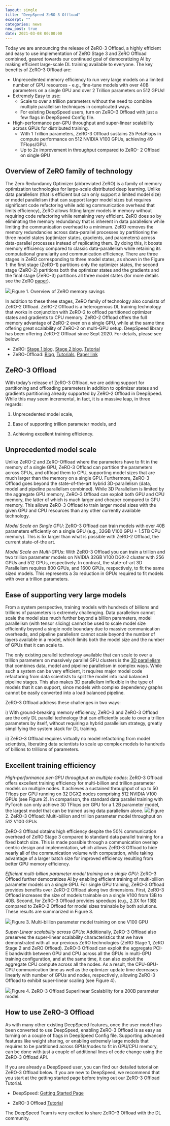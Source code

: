 ```yaml
---
layout: single
title: "DeepSpeed ZeRO-3 Offload"
excerpt: ""
categories: news
new_post: true
date: 2021-03-08 00:00:00
---
```

Today we are announcing the release of ZeRO-3 Offload, a highly efficient and easy to use implementation of ZeRO Stage 3 and ZeRO Offload combined, geared towards our continued goal of democratizing AI by making efficient large-scale DL training available to everyone.  The key benefits of ZeRO-3 Offload are:

* Unprecedented memory efficiency to run very large models on a limited number of GPU resources - e.g., fine-tune models with over 40B parameters on a single GPU and over 2 Trillion parameters on 512 GPUs!
* Extremely Easy to use:
    * Scale to over a trillion parameters without the need to combine multiple parallelism techniques in complicated ways.
    * For existing DeepSpeed users, turn on ZeRO-3 Offload with just a few flags in DeepSpeed Config file.
* High-performance per-GPU throughput and super-linear scalability across GPUs for distributed training.  
    * With 1 Trillion parameters, ZeRO-3 Offload sustains 25 PetaFlops in compute performance on 512 NVIDIA V100 GPUs, achieving 49 TFlops/GPU.
    * Up to 2x improvement in throughput compared to ZeRO- 2 Offload on single GPU


<h2> Overview of ZeRO family of technology </h2>

The Zero Redundancy Optimizer (abbreviated ZeRO) is a family of memory optimization technologies for large-scale distributed deep learning. Unlike data parallelism (that is efficient but can only support a limited model size) or model parallelism (that can support larger model sizes but requires significant code refactoring while adding communication overhead that limits efficiency), ZeRO allows fitting larger models in memory without requiring code refactoring while remaining very efficient. ZeRO does so by eliminating the memory redundancy that is inherent in data parallelism while limiting the communication overhead to a minimum. 
ZeRO removes the memory redundancies across data-parallel processes by partitioning the three model states (optimizer states, gradients, and parameters) across data-parallel processes instead of replicating them. By doing this, it boosts memory efficiency compared to classic data-parallelism while retaining its computational granularity and communication efficiency. 
There are three stages in ZeRO corresponding to three model states, as shown in the Figure 1: the first stage (ZeRO-1) partitions only the optimizer states, the second stage (ZeRO-2) partitions both the optimizer states and the gradients and the final stage (ZeRO-3) partitions all three model states (for more details see the ZeRO [paper](https://arxiv.org/abs/1910.02054v3)). 

<a href="/assets/images/zero3-offload-memory-overview.png">
<img src="/assets/images/zero3-offload-memory-overview.png">
</a>
Figure 1. Overview of ZeRO memory savings

In addition to these three stages, ZeRO family of technology also consists of ZeRO-2 Offload. ZeRO-2 Offload is a heterogenous DL training technology that works in conjunction with ZeRO-2 to offload partitioned optimizer states and gradients to CPU memory. ZeRO-2 Offload offers the full memory advantage of ZeRO-2 even on a single GPU, while at the same time offering great scalability of ZeRO-2 on multi-GPU setup.  DeepSpeed library has been offering ZeRO-2 Offload since Sept 2020. For details, please see below:

* ZeRO: [Stage 1 blog](https://www.microsoft.com/en-us/research/blog/zero-2-deepspeed-shattering-barriers-of-deep-learning-speed-scale/), [Stage 2 blog](https://www.microsoft.com/en-us/research/blog/zero-2-deepspeed-shattering-barriers-of-deep-learning-speed-scale/), [Tutorial](/tutorials/zero)
* ZeRO-Offload: [Blog](https://www.microsoft.com/en-us/research/blog/deepspeed-extreme-scale-model-training-for-everyone/#toc-heading-3), [Tutorials](/tutorials/zero-offload), [Paper link](https://arxiv.org/abs/2101.06840)

<h2>ZeRO-3 Offload</h2>
With today’s release of ZeRO-3 Offload, we are adding support for partitioning and offloading parameters in addition to optimizer states and gradients partitioning already supported by ZeRO-2 Offload in DeepSpeed. While this may seem incremental, in fact, it is a massive leap, in three regards: 

1. Unprecedented model scale, 

2. Ease of supporting trillion parameter models, and 

3. Achieving excellent training efficiency.


<h2>Unprecedented model scale</h2>
Unlike ZeRO-2 and ZeRO-Offload where the parameters have to fit in the memory of a single GPU, ZeRO-3 Offload can partition the parameters across GPUs, and offload them to CPU, supporting model sizes that are much larger than the memory on a single GPU. Furthermore, ZeRO-3 Offload goes beyond the state-of-the-art hybrid 3D-parallelism (data, model and pipeline parallelism combined). While 3D Parallelism is limited by the aggregate GPU memory, ZeRO-3 Offload can exploit both GPU and CPU memory, the latter of which is much larger and cheaper compared to GPU memory. This allows ZeRO-3 Offload to train larger model sizes with the given GPU and CPU resources than any other currently available technology.

<i>Model Scale on Single GPU</i>: ZeRO-3 Offload can train models with over 40B parameters efficiently on a single GPU (e.g., 32GB V100 GPU + 1.5TB CPU memory). This is 5x larger than what is possible with ZeRO-2 Offload, the current state-of-the art. 

<i>Model Scale on Multi-GPUs</i>: With ZeRO-3 Offload you can train a trillion and two trillion parameter models on NVIDIA 32GB V100 DGX-2 cluster with 256 GPUs and 512 GPUs, respectively. In contrast, the state-of-art 3D Parallelism requires 800 GPUs, and 1600 GPUs, respectively, to fit the same sized models. This represents a 3x reduction in GPUs required to fit models with over a trillion parameters.

<h2>Ease of supporting very large models</h2>
From a system perspective, training models with hundreds of billions and trillions of parameters is extremely challenging. Data parallelism cannot scale the model size much further beyond a billion parameters, model parallelism (with tensor slicing) cannot be used to scale model size efficiently beyond a single node boundary due to massive communication overheads, and pipeline parallelism cannot scale beyond the number of layers available in a model, which limits both the model size and the number of GPUs that it can scale to.

The only existing parallel technology available that can scale to over a trillion parameters on massively parallel GPU clusters is the [3D parallelism](https://www.microsoft.com/en-us/research/blog/deepspeed-extreme-scale-model-training-for-everyone/#toc-heading-0) that combines data, model and pipeline parallelism in complex ways. While such a system can be very efficient, it requires major model code refactoring from data scientists to split the model into load balanced pipeline stages. This also makes 3D parallelism inflexible in the type of models that it can support, since models with complex dependency graphs cannot be easily converted into a load balanced pipeline.

ZeRO-3 Offload address these challenges in two ways: 

i) With ground-breaking memory efficiency, ZeRO-3 and ZeRO-3 Offload are the only DL parallel technology that can efficiently scale to over a trillion parameters by itself, without requiring a hybrid parallelism strategy, greatly simplifying the system stack for DL training. 

ii) ZeRO-3 Offload requires virtually no model refactoring from model scientists, liberating data scientists to scale up complex models to hundreds of billions to trillions of parameters. 

<h2>Excellent training efficiency</h2>
<i>High-performance per-GPU throughput on multiple nodes</i>: ZeRO-3 Offload offers excellent training efficiency for multi-billion and trillion parameter models on multiple nodes. It achieves a sustained throughput of up to 50 Tflops per GPU running on 32 DGX2 nodes comprising 512 NVIDIA V100 GPUs (see Figure 2). In comparison, the standard data parallel training with PyTorch can only achieve 30 TFlops per GPU for a 1.2B parameter model, the largest model that can be trained using data parallelism alone.  

<a href="/assets/images/zero3-offload-512-v100.png">
<img src="/assets/images/zero3-offload-512-v100.png">
</a>
Figure 2. ZeRO-3 Offload: Multi-billion and trillion parameter model throughput on 512 V100 GPUs

ZeRO-3 Offload obtains high efficiency despite the 50% communication overhead of ZeRO Stage 3 compared to standard data parallel training for a fixed batch size. This is made possible through a communication overlap centric design and implementation, which allows ZeRO-3 Offload to hide nearly all of the communication volume with computation, while taking advantage of a larger batch size for improved efficiency resulting from better GPU memory efficiency.


<i>Efficient multi-billion parameter model training on a single GPU</i>: ZeRO-3 Offload further democratizes AI by enabling efficient training of multi-billion parameter models on a single GPU. For single GPU training, ZeRO-3 Offload provides benefits over ZeRO-2 Offload along two dimensions. First, ZeRO-3 Offload increases the size of models trainable on a single V100 from 13B to 40B. Second, for ZeRO-3 Offload provides speedups (e.g., 2.3X for 13B) compared to ZeRO-2 Offload for model sizes trainable by both solutions. These results are summarized in Figure 3.      

<a href="/assets/images/zero3-offload-1-v100.png">
<img src="/assets/images/zero3-offload-1-v100.png">
</a>
Figure 3. Multi-billion parameter model training on one V100 GPU

<i>Super-Linear scalability across GPUs</i>: Additionally, ZeRO-3 Offload also preserves the super-linear scalability characteristics that we have demonstrated with all our previous ZeRO technologies (ZeRO Stage 1, ZeRO Stage 2 and ZeRO Offload). ZeRO-3 Offload can exploit the aggregate PCI-E bandwidth between GPU and CPU across all the GPUs in multi-GPU training configuration, and at the same time, it can also exploit the aggregate CPU compute across all the nodes. As a result, the CPU-GPU-CPU communication time as well as the optimizer update time decreases linearly with number of GPUs and nodes, respectively, allowing ZeRO-3 Offload to exhibit super-linear scaling (see Figure 4).

<a href="/assets/images/zero3-offload-200B-scalability.png">
<img src="/assets/images/zero3-offload-200B-scalability.png">
</a>
Figure 4. ZeRO-3 Offload Superlinear Scalability for a 200B parameter model.

<h2>How to use ZeRO-3 Offload</h2>
As with many other existing DeepSpeed features, once the user model has been converted to use DeepSpeed, enabling ZeRO-3 Offload is as easy as turning on a couple of flags in DeepSpeed Config file. Supporting advanced features like weight sharing, or enabling extremely large models that requires to be partitioned across GPUs/nodes to fit in GPU/CPU memory, can be done with just a couple of additional lines of code change using the ZeRO-3 Offload API. 

If you are already a DeepSpeed user, you can find our detailed tutorial on ZeRO-3 Offload below. If you are new to DeepSpeed, we recommend that you start at the getting started page before trying out our ZeRO-3 Offload Tutorial.

* DeepSpeed: [Getting Started Page](/getting-started/)

* ZeRO-3 Offload [Tutorial]() 

The DeepSpeed Team is very excited to share ZeRO-3 Offload with the DL community.